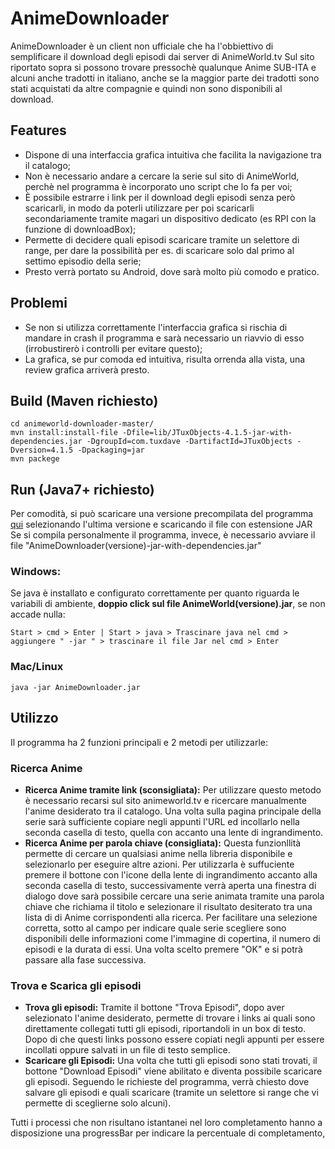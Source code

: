 ﻿# AnimeDownloader

AnimeDownloader è un client non ufficiale che ha l'obbiettivo di semplificare il download degli episodi dai server di AnimeWorld.tv
Sul sito riportato sopra si possono trovare pressochè qualunque Anime SUB-ITA e alcuni anche tradotti in italiano, anche se la maggior parte dei tradotti sono stati acquistati da altre compagnie e quindi non sono disponibili al download.

## Features
- Dispone di una interfaccia grafica intuitiva che facilita la navigazione tra il catalogo;
- Non è necessario andare a cercare la serie sul sito di AnimeWorld, perchè nel programma è incorporato uno script che lo fa per voi;
- È possibile estrarre i link per il download degli episodi senza però scaricarli, in modo da poterli utilizzare per poi scaricarli secondariamente tramite magari un dispositivo dedicato (es RPI con la funzione di downloadBox);
- Permette di decidere quali episodi scaricare tramite un selettore di range, per dare la possibilità per es. di scaricare solo dal primo al settimo episodio della serie;
- Presto verrà portato su Android, dove sarà molto più comodo e pratico.

## Problemi
- Se non si utilizza correttamente l'interfaccia grafica si rischia di mandare in crash il programma e sarà necessario un riavvio di esso (irrobustirerò i controlli per evitare questo);
- La grafica, se pur comoda ed intuitiva, risulta orrenda alla vista, una review grafica arriverà presto.

## Build (Maven richiesto)
    cd animeworld-downloader-master/
    mvn install:install-file -Dfile=lib/JTuxObjects-4.1.5-jar-with-dependencies.jar -DgroupId=com.tuxdave -DartifactId=JTuxObjects -Dversion=4.1.5 -Dpackaging=jar
    mvn packege
## Run (Java7+ richiesto)
Per comodità, si può scaricare una versione precompilata del programma [qui](https://github.com/TuxDave/AnimeDownloader/releases) selezionando l'ultima versione e scaricando il file con estensione JAR
Se si compila personalmente il programma, invece, è necessario avviare il file "AnimeDownloader(versione)-jar-with-dependencies.jar"
### Windows:
Se java è installato e configurato correttamente per quanto riguarda le variabili di ambiente, **doppio click sul file AnimeWorld(versione).jar**, se non accade nulla:

    Start > cmd > Enter | Start > java > Trascinare java nel cmd > aggiungere " -jar " > trascinare il file Jar nel cmd > Enter
### Mac/Linux

    java -jar AnimeDownloader.jar
## Utilizzo
Il programma ha 2 funzioni principali e 2 metodi per utilizzarle:
### Ricerca Anime
- **Ricerca Anime tramite link (sconsigliata):**
Per utilizzare questo metodo è necessario recarsi sul sito animeworld.tv e ricercare manualmente l'anime desiderato tra il catalogo. Una volta sulla pagina principale della serie sarà sufficiente copiare negli appunti l'URL ed incollarlo nella seconda casella di testo, quella con accanto una lente di ingrandimento.
- **Ricerca Anime per parola chiave (consigliata):**
Questa funzionllità permette di cercare un qualsiasi anime nella libreria disponibile e selezionarlo per eseguire altre azioni.
Per utilizzarla è suffuciente premere il bottone con l'icone della lente di ingrandimento accanto alla seconda casella di testo, successivamente verrà aperta una finestra di dialogo dove sarà possibile cercare una serie animata tramite una parola chiave che richiama il titolo e selezionare il risultato desiterato tra una lista di di Anime corrispondenti alla ricerca.
Per facilitare una selezione corretta, sotto al campo per indicare quale serie scegliere sono disponibili delle informazioni come l'immagine di copertina, il numero di episodi e la durata di essi.
Una volta scelto premere "OK" e si potrà passare alla fase successiva.
### Trova e Scarica gli episodi
- **Trova gli episodi:**
Tramite il bottone "Trova Episodi", dopo aver selezionato l'anime desiderato, permette di trovare i links ai quali sono direttamente collegati tutti gli episodi, riportandoli in un box di testo.
Dopo di che questi links possono essere copiati negli appunti per essere incollati oppure salvati in un file di testo semplice.
- **Scaricare gli Episodi:**
Una volta che tutti gli episodi sono stati trovati, il bottone "Download Episodi" viene abilitato e diventa possibile scaricare gli episodi.
Seguendo le richieste del programma, verrà chiesto dove salvare gli episodi e quali scaricare (tramite un selettore si range che vi permette di sceglierne solo alcuni).

Tutti i processi che non risultano istantanei nel loro completamento hanno a disposizione una progressBar per indicare la percentuale di completamento,
